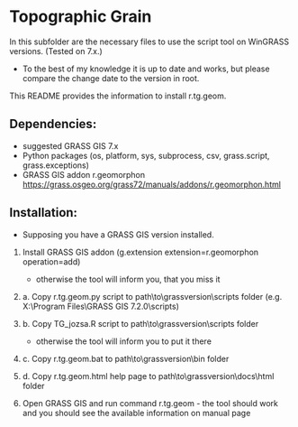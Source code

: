Topographic Grain
==================
In this subfolder are the necessary files to use the script tool on WinGRASS versions. (Tested on 7.x.)
- To the best of my knowledge it is up to date and works, but please compare the change date to the version in root.


This README provides the information to install r.tg.geom.


Dependencies:
-------------

-   suggested GRASS GIS 7.x
-   Python packages (os, platform, sys, subprocess, csv, grass.script, grass.exceptions)
-   GRASS GIS addon r.geomorphon 
    https://grass.osgeo.org/grass72/manuals/addons/r.geomorphon.html

Installation:
-------------
* Supposing you have a GRASS GIS version installed.

1.  Install GRASS GIS addon
    (g.extension extension=r.geomorphon operation=add)
       * otherwise the tool will inform you, that you miss it
    
2.  a. Copy r.tg.geom.py script to path\to\grassversion\scripts folder (e.g. X:\Program Files\GRASS GIS 7.2.0\scripts)
2.  b. Copy TG_jozsa.R script to path\to\grassversion\scripts folder
       * otherwise the tool will inform you to put it there
2.  c. Copy r.tg.geom.bat to path\to\grassversion\bin folder
2.  d. Copy r.tg.geom.html help page to path\to\grassversion\docs\html folder

3.  Open GRASS GIS and run command r.tg.geom - the tool should work and you should see the available information on manual page

